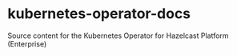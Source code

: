 # kubernetes-operator-docs
Source content for the Kubernetes Operator for Hazelcast Platform (Enterprise)

